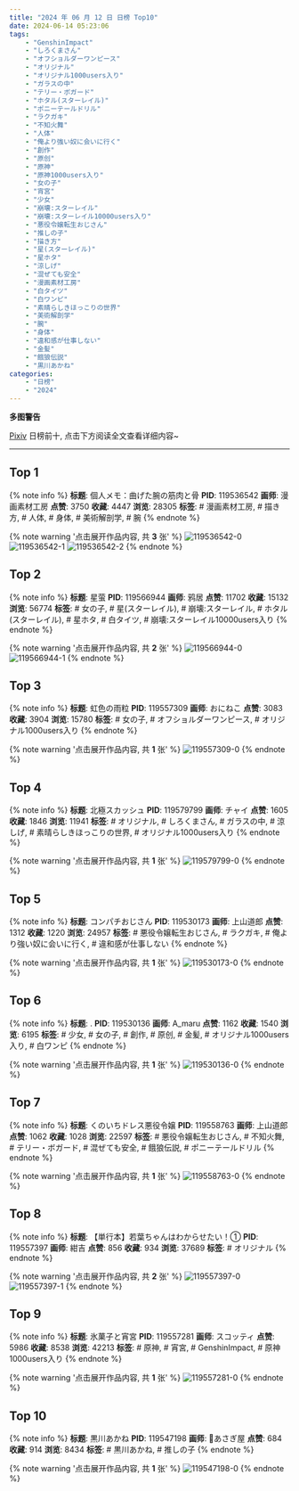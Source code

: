 ```yaml
---
title: "2024 年 06 月 12 日 日榜 Top10"
date: 2024-06-14 05:23:06
tags:
    - "GenshinImpact"
    - "しろくまさん"
    - "オフショルダーワンピース"
    - "オリジナル"
    - "オリジナル1000users入り"
    - "ガラスの中"
    - "テリー・ボガード"
    - "ホタル(スターレイル)"
    - "ポニーテールドリル"
    - "ラクガキ"
    - "不知火舞"
    - "人体"
    - "俺より強い奴に会いに行く"
    - "創作"
    - "原创"
    - "原神"
    - "原神1000users入り"
    - "女の子"
    - "宵宮"
    - "少女"
    - "崩壊:スターレイル"
    - "崩壊:スターレイル10000users入り"
    - "悪役令嬢転生おじさん"
    - "推しの子"
    - "描き方"
    - "星(スターレイル)"
    - "星ホタ"
    - "涼しげ"
    - "混ぜても安全"
    - "漫画素材工房"
    - "白タイツ"
    - "白ワンピ"
    - "素晴らしきほっこりの世界"
    - "美術解剖学"
    - "腕"
    - "身体"
    - "違和感が仕事しない"
    - "金髪"
    - "餓狼伝説"
    - "黒川あかね"
categories:
    - "日榜"
    - "2024"
---
```


<i class="fa fa-triangle-exclamation"></i>**多图警告**<i class="fa fa-triangle-exclamation"></i>

[Pixiv](https://www.pixiv.net/) 日榜前十, 点击下方阅读全文查看详细内容~

<!-- more -->

---

## Top 1

{% note info %}
**标题**: 個人メモ：曲げた腕の筋肉と骨
**PID**: 119536542 **画师**: 漫画素材工房
**点赞**: 3750 **收藏**: 4447 **浏览**: 28305
**标签**: # 漫画素材工房, # 描き方, # 人体, # 身体, # 美術解剖学, # 腕
{% endnote %}

{% note warning '点击展开作品内容, 共 **3** 张' %}
![119536542-0](https://i.pixiv.re/img-original/img/2024/06/11/06/00/11/119536542_p0.jpg)
![119536542-1](https://i.pixiv.re/img-original/img/2024/06/11/06/00/11/119536542_p1.jpg)
![119536542-2](https://i.pixiv.re/img-original/img/2024/06/11/06/00/11/119536542_p2.jpg)
{% endnote %}

## Top 2

{% note info %}
**标题**: 星萤
**PID**: 119566944 **画师**: 鸦居
**点赞**: 11702 **收藏**: 15132 **浏览**: 56774
**标签**: # 女の子, # 星(スターレイル), # 崩壊:スターレイル, # ホタル(スターレイル), # 星ホタ, # 白タイツ, # 崩壊:スターレイル10000users入り
{% endnote %}

{% note warning '点击展开作品内容, 共 **2** 张' %}
![119566944-0](https://i.pixiv.re/img-original/img/2024/06/12/10/39/43/119566944_p0.jpg)
![119566944-1](https://i.pixiv.re/img-original/img/2024/06/12/10/39/43/119566944_p1.jpg)
{% endnote %}

## Top 3

{% note info %}
**标题**: 虹色の雨粒
**PID**: 119557309 **画师**: おにねこ
**点赞**: 3083 **收藏**: 3904 **浏览**: 15780
**标签**: # 女の子, # オフショルダーワンピース, # オリジナル1000users入り
{% endnote %}

{% note warning '点击展开作品内容, 共 **1** 张' %}
![119557309-0](https://i.pixiv.re/img-original/img/2024/06/12/00/00/30/119557309_p0.jpg)
{% endnote %}

## Top 4

{% note info %}
**标题**: 北極スカッシュ
**PID**: 119579799 **画师**: チャイ
**点赞**: 1605 **收藏**: 1846 **浏览**: 11941
**标签**: # オリジナル, # しろくまさん, # ガラスの中, # 涼しげ, # 素晴らしきほっこりの世界, # オリジナル1000users入り
{% endnote %}

{% note warning '点击展开作品内容, 共 **1** 张' %}
![119579799-0](https://i.pixiv.re/img-original/img/2024/06/12/21/35/37/119579799_p0.png)
{% endnote %}

## Top 5

{% note info %}
**标题**: コンパチおじさん
**PID**: 119530173 **画师**: 上山道郎
**点赞**: 1312 **收藏**: 1220 **浏览**: 24957
**标签**: # 悪役令嬢転生おじさん, # ラクガキ, # 俺より強い奴に会いに行く, # 違和感が仕事しない
{% endnote %}

{% note warning '点击展开作品内容, 共 **1** 张' %}
![119530173-0](https://i.pixiv.re/img-original/img/2024/06/11/00/00/41/119530173_p0.jpg)
{% endnote %}

## Top 6

{% note info %}
**标题**: .
**PID**: 119530136 **画师**: A_maru
**点赞**: 1162 **收藏**: 1540 **浏览**: 6195
**标签**: # 少女, # 女の子, # 創作, # 原创, # 金髪, # オリジナル1000users入り, # 白ワンピ
{% endnote %}

{% note warning '点击展开作品内容, 共 **1** 张' %}
![119530136-0](https://i.pixiv.re/img-original/img/2024/06/11/00/00/32/119530136_p0.jpg)
{% endnote %}

## Top 7

{% note info %}
**标题**: くのいちドレス悪役令嬢
**PID**: 119558763 **画师**: 上山道郎
**点赞**: 1062 **收藏**: 1028 **浏览**: 22597
**标签**: # 悪役令嬢転生おじさん, # 不知火舞, # テリー・ボガード, # 混ぜても安全, # 餓狼伝説, # ポニーテールドリル
{% endnote %}

{% note warning '点击展开作品内容, 共 **1** 张' %}
![119558763-0](https://i.pixiv.re/img-original/img/2024/06/12/00/35/39/119558763_p0.jpg)
{% endnote %}

## Top 8

{% note info %}
**标题**: 【単行本】若葉ちゃんはわからせたい！①
**PID**: 119557397 **画师**: 紺吉
**点赞**: 856 **收藏**: 934 **浏览**: 37689
**标签**: # オリジナル
{% endnote %}

{% note warning '点击展开作品内容, 共 **2** 张' %}
![119557397-0](https://i.pixiv.re/img-original/img/2024/06/12/00/00/57/119557397_p0.jpg)
![119557397-1](https://i.pixiv.re/img-original/img/2024/06/12/00/00/57/119557397_p1.jpg)
{% endnote %}

## Top 9

{% note info %}
**标题**: 氷菓子と宵宮
**PID**: 119557281 **画师**: スコッティ
**点赞**: 5986 **收藏**: 8538 **浏览**: 42213
**标签**: # 原神, # 宵宮, # GenshinImpact, # 原神1000users入り
{% endnote %}

{% note warning '点击展开作品内容, 共 **1** 张' %}
![119557281-0](https://i.pixiv.re/img-original/img/2024/06/12/00/00/25/119557281_p0.jpg)
{% endnote %}

## Top 10

{% note info %}
**标题**: 黒川あかね
**PID**: 119547198 **画师**: 🍼あさぎ屋
**点赞**: 684 **收藏**: 914 **浏览**: 8434
**标签**: # 黒川あかね, # 推しの子
{% endnote %}

{% note warning '点击展开作品内容, 共 **1** 张' %}
![119547198-0](https://i.pixiv.re/img-original/img/2024/06/11/18/22/25/119547198_p0.jpg)
{% endnote %}
